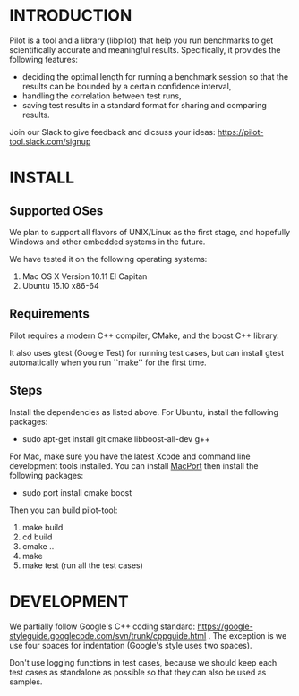 # INTRODUCTION

Pilot is a tool and a library (libpilot) that help you run benchmarks
to get scientifically accurate and meaningful results. Specifically, it
provides the following features:

*  deciding the optimal length for running a benchmark session so that the results can be bounded by a certain confidence interval,
*  handling the correlation between test runs,
*  saving test results in a standard format for sharing and comparing results.

Join our Slack to give feedback and dicsuss your ideas:
https://pilot-tool.slack.com/signup

# INSTALL

## Supported OSes

We plan to support all flavors of UNIX/Linux as the first stage, and
hopefully Windows and other embedded systems in the future.

We have tested it on the following operating systems:

1. Mac OS X Version 10.11 El Capitan
2. Ubuntu 15.10 x86-64

## Requirements

Pilot requires a modern C++ compiler, CMake, and the boost C++ library.

It also uses gtest (Google Test) for running test cases, but can install gtest automatically when you run ``make'' for the first time.

## Steps

Install the dependencies as listed above. For Ubuntu, install the following packages:

- sudo apt-get install git cmake libboost-all-dev g++

For Mac, make sure you have the latest Xcode and command line development tools installed. You can install [MacPort](https://www.macports.org/) then install the following packages:

- sudo port install cmake boost

Then you can build pilot-tool:

1. make build
2. cd build
3. cmake ..
4. make
5. make test (run all the test cases)

# DEVELOPMENT

We partially follow Google's C++ coding standard:
https://google-styleguide.googlecode.com/svn/trunk/cppguide.html . The
exception is we use four spaces for indentation (Google's style uses
two spaces).

Don't use logging functions in test cases, because we should keep each
test cases as standalone as possible so that they can also be used as
samples.
